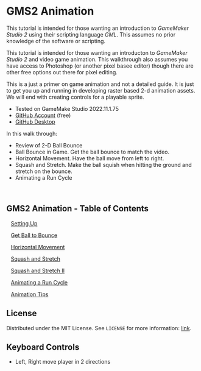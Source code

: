 # GMS2 Animation

<!-- OVERVIEW -->
This tutorial is intended for those wanting an introduction to <i>GameMaker Studio 2</i> using their scripting language <i>GML</i>. This assumes no prior knowledge of the software or scripting. 

This tutorial is intended for those wanting an introducton to <i>GameMaker Studio 2</i> and video game animation. 
This walkthrough also assumes you have access to Photoshop (or another pixel basee editor) though there are other free options out there for pixel editing.
		
This is a just a primer on game animation and not a detailed guide.  It is just to get you up and running in developing raster based 2-d animation assets.  We will end with creating controls for a playable sprite. 

* Tested on GameMake Studio 2022.11.1.75
* [GitHub Account](https://github.com) (free)
* [GitHub Desktop](https://desktop.github.com)

In this walk through:

* Review of 2-D Ball Bounce
* Ball Bounce in Game. Get the ball bounce to match the video.
* Horizontal Movement.  Have the ball move from left to right.
* Squash and Stretch.  Make the ball squish when hitting the ground and stretch on the bounce.
* Animating a Run Cycle

<br>


<!-- TOC -->
## GMS2 Animation - Table of Contents

<kbd></kbd> &nbsp;&nbsp; [Setting Up](setting-up/README.md#user-content-setting-up) <br>

<kbd></kbd> &nbsp;&nbsp; [Get Ball to Bounce](bounce-ball/README.md#user-content-get-ball-to-bounce) <br>
>

<kbd></kbd> &nbsp;&nbsp; [Horizontal Movement](horizontal-movement/README.md#user-content-horizontal-movement) <br>

<kbd></kbd> &nbsp;&nbsp; [Squash and Stretch](squash-stretch/README.md#user-content-squash-and-stretch) <br>
>

<kbd></kbd> &nbsp;&nbsp; [Squash and Stretch II](squash-stretch-ii/README.md#user-content-squash-and-stretch-ii) <br>
>

<kbd></kbd> &nbsp;&nbsp; [Animating a Run Cycle](run-cycle/README.md#user-content-animating-a-run-cycle) <br>
>

<kbd></kbd> &nbsp;&nbsp; [Animation Tips](animation-tips/README.md#user-content-animation-tips) <br>
>

<!-- LICENSE -->
## License
Distributed under the MIT License. See `LICENSE` for more information: [link](LICENSE).

## Keyboard Controls
* Left, Right move player in 2 directions
                                                                                                                                                                                                                                                                                                                                                           

